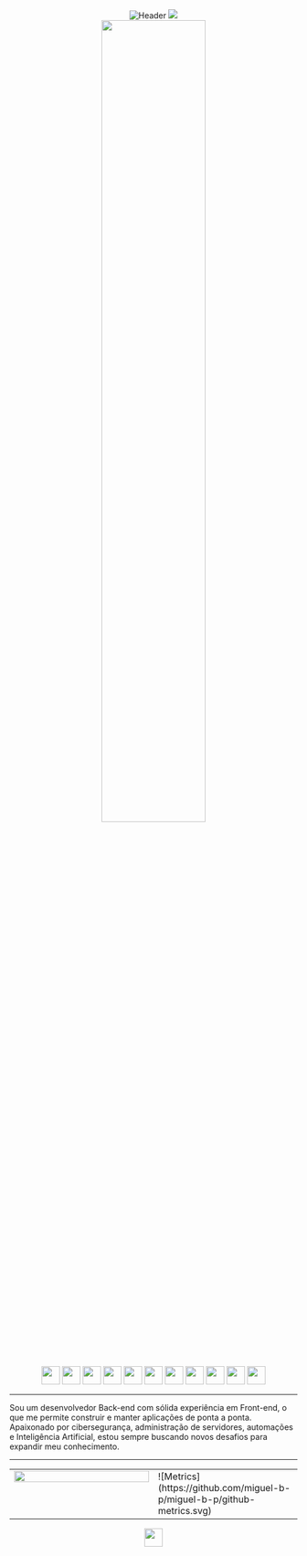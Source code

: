 <div align="center">
  <img src="https://capsule-render.vercel.app/api?type=waving&height=300&color=gradient:0,000000,50,303030,100,000000&fontColor=ffffff&text=Miguel%20B.%20Pinotti&fontSize=60&animation=fadeIn&desc=Back-end%20%7C%20Front-end%20%7C%20Cibersegurança%20%7C%20Automação%20%7C%20IA&descAlign=50&descAlignY=70" alt="Header"/>
  <img src="https://readme-typing-svg.demolab.com?font=Fira+Code&size=30&color=FFFFFF&center=true&vCenter=true&width=600&lines=Sempre+estudando+cada+vez+mais"/>
  
</div>

<div align="center">
  <img src="https://i.pinimg.com/originals/b0/98/33/b09833472bdae26a0b637ea79fadd09e.gif" width="60%" />
</div>
<br>
<div align="center">
  <!-- <a href="https://skillicons.dev">
    <img src="https://skillicons.dev/icons?i=html,css,js,nodejs,python,selenium,php,mysql,git,linux,nix" />
  </a> -->
  <img height="32" width="32" src="https://cdn.simpleicons.org/html5/FFFFFF" />
  <img height="32" width="32" src="https://cdn.simpleicons.org/css/FFFFFF" />
  <img height="32" width="32" src="https://cdn.simpleicons.org/javascript/FFFFFF" />
  <img height="32" width="32" src="https://cdn.simpleicons.org/nodedotjs/FFFFFF" />
  <img height="32" width="32" src="https://cdn.simpleicons.org/python/FFFFFF" />
  <img height="32" width="32" src="https://cdn.simpleicons.org/selenium/FFFFFF" />
  <img height="32" width="32" src="https://cdn.simpleicons.org/php/FFFFFF" />
  <img height="32" width="32" src="https://cdn.simpleicons.org/mysql/FFFFFF" />
  <img height="32" width="32" src="https://cdn.simpleicons.org/git/FFFFFF" />
  <img height="32" width="32" src="https://cdn.simpleicons.org/linux/FFFFFF" />
  <img height="32" width="32" src="https://cdn.simpleicons.org/nixos/FFFFFF" />
</div>

---

Sou um desenvolvedor Back-end com sólida experiência em Front-end, o que me permite construir e manter aplicações de ponta a ponta. Apaixonado por cibersegurança, administração de servidores, automações e Inteligência Artificial, estou sempre buscando novos desafios para expandir meu conhecimento.

---

<table align="center">
  <tr>
    <td valign="top" width="50%">
      <img src="https://github-readme-stats.vercel.app/api?username=miguel-b-p&show_icons=true&count_private=true&hide_border=true&theme=graywhite" align="left" style="width: 100%" />
    </td>
    <td valign="top" width="50%">
      <!-- <img src="https://github-readme-stats.vercel.app/api/top-langs/?username=miguel-b-p&hide_border=true&layout=compact&theme=graywhite" align="left" style="width: 100%" /> -->
      ![Metrics](https://github.com/miguel-b-p/miguel-b-p/github-metrics.svg)
    </td>
  </tr>
</table>
<div align="center">
  <a href="mailto:miguelpinotty@gmail.com">
    <!-- <img src="https://skillicons.dev/icons?i=gmail" /> -->
    <img height="32" width="32" src="https://cdn.simpleicons.org/gmail/FFFFFF" />
  </a>
  <!-- <a href="https://www.linkedin.com/in/miguel-batista-pinotti-839657266/">
    <img src="https://upload.wikimedia.org/wikipedia/commons/8/81/LinkedIn_icon.svg" />
  </a> -->
</div>
